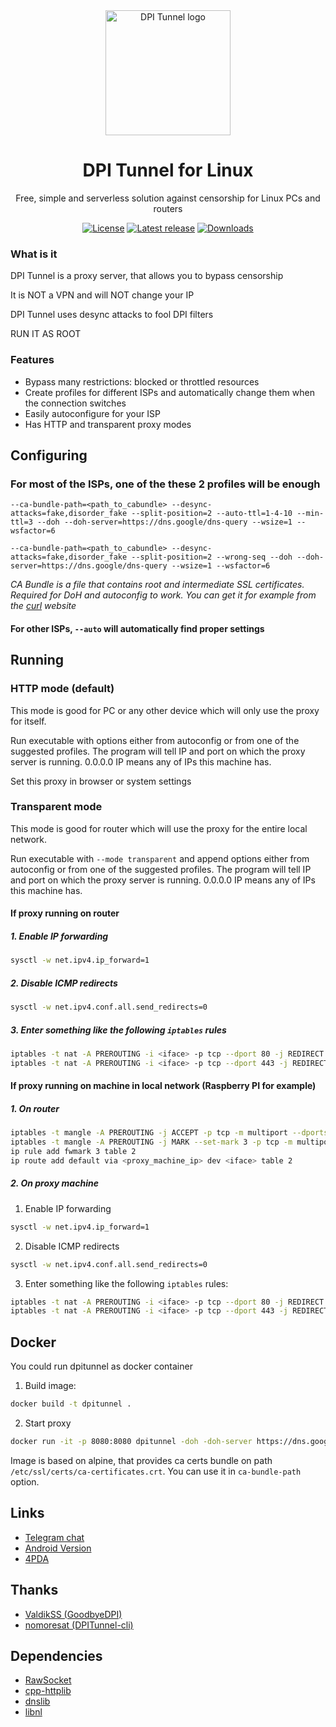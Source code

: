 <div align="center">
<img src="assets/logo.webp" alt="DPI Tunnel logo" width="200">
<br><h1>DPI Tunnel for Linux</h1>
Free, simple and serverless solution against censorship for Linux PCs and routers

<a href="https://github.com/txtsd/DPITunnel/blob/main/LICENSE"><img src="https://img.shields.io/github/license/txtsd/DPITunnel?style=flat-square" alt="License"/></a>
<a href="https://github.com/txtsd/DPITunnel/releases/latest"><img src="https://img.shields.io/github/v/release/txtsd/DPITunnel?style=flat-square" alt="Latest release"/></a>
<a href="https://github.com/txtsd/DPITunnel/releases"><img src="https://img.shields.io/github/downloads/txtsd/DPITunnel/total?style=flat-square" alt="Downloads"/></a>
</div>

### What is it

DPI Tunnel is a proxy server, that allows you to bypass censorship

It is NOT a VPN and will NOT change your IP

DPI Tunnel uses desync attacks to fool DPI filters

RUN IT AS ROOT

### Features

* Bypass many restrictions: blocked or throttled resources
* Create profiles for different ISPs and automatically change them when the connection switches
* Easily autoconfigure for your ISP
* Has HTTP and transparent proxy modes

## Configuring

### For most of the ISPs, one of the these 2 profiles will be enough

```shell
--ca-bundle-path=<path_to_cabundle> --desync-attacks=fake,disorder_fake --split-position=2 --auto-ttl=1-4-10 --min-ttl=3 --doh --doh-server=https://dns.google/dns-query --wsize=1 --wsfactor=6
```

```shell
--ca-bundle-path=<path_to_cabundle> --desync-attacks=fake,disorder_fake --split-position=2 --wrong-seq --doh --doh-server=https://dns.google/dns-query --wsize=1 --wsfactor=6
```

*CA Bundle is a file that contains root and intermediate SSL certificates. Required for DoH and autoconfig to work. You
can get it for example from the [curl](https://curl.se/ca/cacert.pem) website*

#### For other ISPs, `--auto` will automatically find proper settings

## Running

### HTTP mode (default)

This mode is good for PC or any other device which will only use the proxy for itself.

Run executable with options either from autoconfig or from one of the suggested profiles. The program will tell IP and
port on which the proxy server is running. 0.0.0.0 IP means any of IPs this machine has.

Set this proxy in browser or system settings

### Transparent mode

This mode is good for router which will use the proxy for the entire local network.

Run executable with `--mode transparent` and append options either from autoconfig or from one of the suggested
profiles. The program will tell IP and port on which the proxy server is running. 0.0.0.0 IP means any of IPs this
machine has.

#### If proxy running on router

##### 1. Enable IP forwarding

```bash
sysctl -w net.ipv4.ip_forward=1
```

##### 2. Disable ICMP redirects

```bash
sysctl -w net.ipv4.conf.all.send_redirects=0
```

##### 3. Enter something like the following ```iptables``` rules

```bash
iptables -t nat -A PREROUTING -i <iface> -p tcp --dport 80 -j REDIRECT --to-port <proxy_port>
iptables -t nat -A PREROUTING -i <iface> -p tcp --dport 443 -j REDIRECT --to-port <proxy_port>
```

#### If proxy running on machine in local network (Raspberry PI for example)

##### 1. On router

```bash
iptables -t mangle -A PREROUTING -j ACCEPT -p tcp -m multiport --dports 80,443 -s <proxy_machine_ip>
iptables -t mangle -A PREROUTING -j MARK --set-mark 3 -p tcp -m multiport --dports 80,443
ip rule add fwmark 3 table 2
ip route add default via <proxy_machine_ip> dev <iface> table 2
```

##### 2. On proxy machine

1. Enable IP forwarding

```bash
sysctl -w net.ipv4.ip_forward=1
```

2. Disable ICMP redirects

```bash
sysctl -w net.ipv4.conf.all.send_redirects=0
```

3. Enter something like the following ```iptables``` rules:

```bash
iptables -t nat -A PREROUTING -i <iface> -p tcp --dport 80 -j REDIRECT --to-port <proxy_port>
iptables -t nat -A PREROUTING -i <iface> -p tcp --dport 443 -j REDIRECT --to-port <proxy_port>
```

## Docker

You could run dpitunnel as docker container

1. Build image:
```bash
docker build -t dpitunnel .
```

2. Start proxy
```bash
docker run -it -p 8080:8080 dpitunnel -doh -doh-server https://dns.google/dns-query -ttl 1 -ca-bundle-path /etc/ssl/certs/ca-certificates.crt -desync-attacks disorder_fake
```

Image is based on alpine, that provides ca certs bundle on path `/etc/ssl/certs/ca-certificates.crt`. You can use it in `ca-bundle-path` option.

## Links

* [Telegram chat](https://t.me/DPITunnelOFFICIAL)
* [Android Version](https://github.com/nomoresat/DPITunnel-android)
* [4PDA](https://4pda.to/forum/index.php?showtopic=1043778)

## Thanks

* [ValdikSS (GoodbyeDPI)](https://github.com/ValdikSS/GoodbyeDPI)
* [nomoresat (DPITunnel-cli)](https://github.com/nomoresat/DPITunnel-cli)

## Dependencies

* [RawSocket](https://github.com/chkpk/RawSocket)
* [cpp-httplib](https://github.com/yhirose/cpp-httplib)
* [dnslib](https://github.com/mnezerka/dnslib)
* [libnl](https://www.infradead.org/~tgr/libnl)

